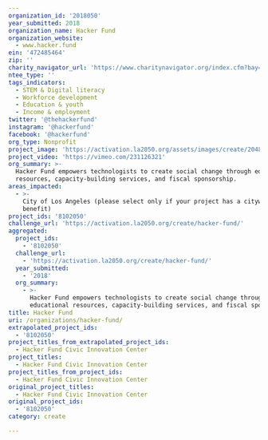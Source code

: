 ```yaml
---
organization_id: '2018050'
year_submitted: 2018
organization_name: Hacker Fund
organization_website:
  - www.hacker.fund
ein: '472485464'
zip: ''
charity_navigator_url: 'https://www.charitynavigator.org/index.cfm?bay=search.profile&ein=472485464'
ntee_type: ''
tags_indicators:
  - STEM & Digital literacy
  - Workforce development
  - Education & youth
  - Income & employment
twitter: '@thehackerfund'
instagram: '@hackerfund'
facebook: '@hackerfund'
org_type: Nonprofit
project_image: 'https://activation.la2050.org/assets/images/create/2048-wide/hacker-fund.jpg'
project_video: 'https://vimeo.com/231126321'
org_summary: >-
  Hacker Fund empowers technologists to create social change through educational
  resources, capacity-building services, and fiscal sponsorship.
areas_impacted:
  - >-
    City of Los Angeles (please select only if your project has a citywide
    benefit)
project_ids: '8102050'
challenge_url: 'https://activation.la2050.org/create/hacker-fund/'
aggregated:
  project_ids:
    - '8102050'
  challenge_url:
    - 'https://activation.la2050.org/create/hacker-fund/'
  year_submitted:
    - '2018'
  org_summary:
    - >-
      Hacker Fund empowers technologists to create social change through
      educational resources, capacity-building services, and fiscal sponsorship.
title: Hacker Fund
uri: /organizations/hacker-fund/
extrapolated_project_ids:
  - '8102050'
project_titles_from_extrapolated_project_ids:
  - Hacker Fund Civic Innovation Center
project_titles:
  - Hacker Fund Civic Innovation Center
project_titles_from_project_ids:
  - Hacker Fund Civic Innovation Center
original_project_titles:
  - Hacker Fund Civic Innovation Center
original_project_ids:
  - '8102050'
category: create

---
```

